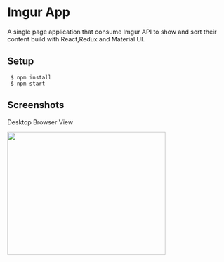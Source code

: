 # Imgur App
A single page application that consume Imgur API to show and sort their content build with React,Redux and Material UI.

## Setup

     $ npm install
     $ npm start
     
## Screenshots

   Desktop Browser View
   
  <img src="https://user-images.githubusercontent.com/71698592/113115360-a75bb480-920c-11eb-8927-a501acd9b6c6.png" width="360" height="280">
  
